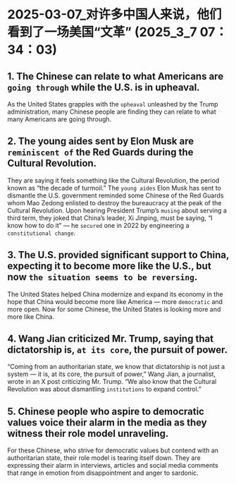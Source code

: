 # 2025-03-07_对许多中国人来说，他们看到了一场美国“文革” (2025_3_7 07：34：03)



## 1. The Chinese can relate to what Americans are `going through` while the U.S. is in upheaval.

As the United States grapples with the `upheaval` unleashed by the Trump administration, many Chinese people are finding they can relate to what many Americans are going through.


## 2. The young aides sent by Elon Musk are `reminiscent of` the Red Guards during the Cultural Revolution.

They are saying it feels something like the Cultural Revolution, the period known as “the decade of turmoil.” The `young aides` Elon Musk has sent to dismantle the U.S. government reminded some Chinese of the Red Guards whom Mao Zedong enlisted to destroy the bureaucracy at the peak of the Cultural Revolution. Upon hearing President Trump’s `musing` about serving a third term, they joked that China’s leader, Xi Jinping, must be saying, “I know how to do it” — he `secured` one in 2022 by engineering a `constitutional change`.


## 3. The U.S. provided significant support to China, expecting it to become more like the U.S., but now `the situation seems to be reversing`.

The United States helped China modernize and expand its economy in the hope that China would become more like America — more `democratic` and more open. Now for some Chinese, the United States is looking more and more like China.


## 4. Wang Jian criticized Mr. Trump, saying that dictatorship is, `at its core`, the pursuit of power.

“Coming from an authoritarian state, we know that dictatorship is not just a system — it is, at its core, the pursuit of power,” Wang Jian, a journalist, wrote in an X post criticizing Mr. Trump. “We also know that the Cultural Revolution was about dismantling `institutions` to expand control.”

## 5. Chinese people who aspire to democratic values voice their alarm in the media as they witness their role model unraveling.

For these Chinese, who strive for democratic values but contend with an authoritarian state, their role model is tearing itself down. They are expressing their alarm in interviews, articles and social media comments that range in emotion from disappointment and anger to sardonic.